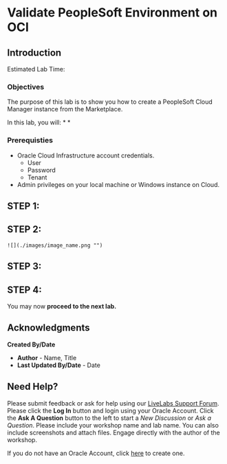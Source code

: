 # Validate PeopleSoft Environment on OCI

## Introduction

Estimated Lab Time: 

### Objectives
The purpose of this lab is to show you how to create a PeopleSoft Cloud Manager instance from the Marketplace. 

In this lab, you will:
* 
* 

### Prerequisties
- Oracle Cloud Infrastructure account credentials.
    * User
    * Password
    * Tenant
- Admin privileges on your local machine or Windows instance on Cloud.


## **STEP 1**: 


## **STEP 2**: 
    ![](./images/image_name.png "")

## **STEP 3**: 

## **STEP 4**: 


You may now **proceed to the next lab.**

## Acknowledgments

**Created By/Date**   
* **Author** - Name, Title
* **Last Updated By/Date** - Date


## Need Help?
Please submit feedback or ask for help using our [LiveLabs Support Forum](https://community.oracle.com/tech/developers/categories/Migrate%20SaaS%20to%20OCI). Please click the **Log In** button and login using your Oracle Account. Click the **Ask A Question** button to the left to start a *New Discussion* or *Ask a Question*.  Please include your workshop name and lab name.  You can also include screenshots and attach files.  Engage directly with the author of the workshop.

If you do not have an Oracle Account, click [here](https://profile.oracle.com/myprofile/account/create-account.jspx) to create one.



